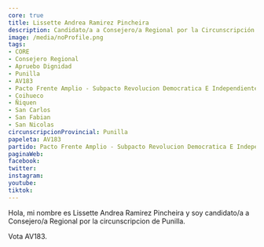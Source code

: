 ```yaml
---
core: true
title: Lissette Andrea Ramirez Pincheira
description: Candidato/a a Consejero/a Regional por la Circunscripción de Punilla
image: /media/noProfile.png
tags:
- CORE
- Consejero Regional
- Apruebo Dignidad
- Punilla
- AV183
- Pacto Frente Amplio - Subpacto Revolucion Democratica E Independientes - Independientes
- Coihueco
- Ñiquen
- San Carlos
- San Fabian
- San Nicolas
circunscripcionProvincial: Punilla
papeleta: AV183
partido: Pacto Frente Amplio - Subpacto Revolucion Democratica E Independientes - Independientes
paginaWeb:
facebook:
twitter:
instagram:
youtube:
tiktok:
---
```

Hola, mi nombre es Lissette Andrea Ramirez Pincheira y soy candidato/a a Consejero/a Regional por la circunscripcion de Punilla.

Vota AV183.